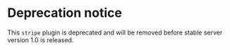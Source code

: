 # Deprecation notice

This `stripe` plugin is deprecated and will be removed before stable server version 1.0 is released.
